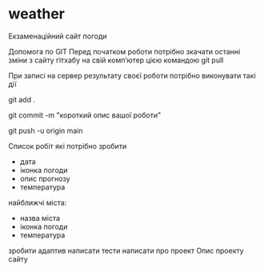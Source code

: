 # weather
Екзаменаційний сайт погоди

Допомога по GIT
Перед початком роботи потрібно зкачати останні зміни з сайту гітхабу на свій комп’ютер цією командою
git pull

При записі на сервер результату своєї роботи потрібно виконувати такі дії

git add .

git commit -m "короткий опис вашої роботи"

git push -u origin main

Список робіт які потрібно зробити
* дата
* іконка погоди
* опис прогнозу
* температура

найближчі міста:
- назва міста
- іконка погоди
- температура

зробити адаптив
написати тести
написати про проект
Опис проекту  сайту
